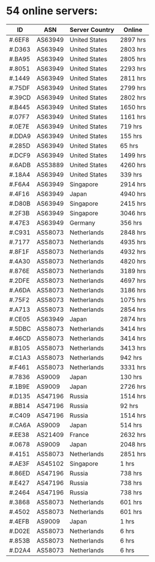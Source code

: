 # 54 online servers:

| ID | ASN | Server Country | Online |
| ------ | ------ | ------ | ------ |
| #.6EF8 | AS63949 | United States | 2897 hrs |
| #.D363 | AS63949 | United States | 2803 hrs |
| #.BA95 | AS63949 | United States | 2805 hrs |
| #.8051 | AS63949 | United States | 2293 hrs |
| #.1449 | AS63949 | United States | 2811 hrs |
| #.75DF | AS63949 | United States | 2799 hrs |
| #.39CD | AS63949 | United States | 2802 hrs |
| #.B445 | AS63949 | United States | 1650 hrs |
| #.07F7 | AS63949 | United States | 1161 hrs |
| #.0E7E | AS63949 | United States | 719 hrs |
| #.DDA9 | AS63949 | United States | 155 hrs |
| #.285D | AS63949 | United States | 65 hrs |
| #.DCF9 | AS63949 | United States | 1499 hrs |
| #.6ADB | AS53889 | United States | 4260 hrs |
| #.18A4 | AS63949 | United States | 339 hrs |
| #.F6A4 | AS63949 | Singapore | 2914 hrs |
| #.4F16 | AS63949 | Japan | 4940 hrs |
| #.D80B | AS63949 | Singapore | 2415 hrs |
| #.2F3B | AS63949 | Singapore | 3046 hrs |
| #.47E3 | AS63949 | Germany | 356 hrs |
| #.C931 | AS58073 | Netherlands | 2848 hrs |
| #.7177 | AS58073 | Netherlands | 4935 hrs |
| #.8F1F | AS58073 | Netherlands | 4932 hrs |
| #.4A30 | AS58073 | Netherlands | 4820 hrs |
| #.876E | AS58073 | Netherlands | 3189 hrs |
| #.2DFE | AS58073 | Netherlands | 4697 hrs |
| #.A6DA | AS58073 | Netherlands | 3186 hrs |
| #.75F2 | AS58073 | Netherlands | 1075 hrs |
| #.A713 | AS58073 | Netherlands | 2854 hrs |
| #.CE05 | AS63949 | Japan | 2874 hrs |
| #.5DBC | AS58073 | Netherlands | 3414 hrs |
| #.46CD | AS58073 | Netherlands | 3414 hrs |
| #.B105 | AS58073 | Netherlands | 3413 hrs |
| #.C1A3 | AS58073 | Netherlands | 942 hrs |
| #.F461 | AS58073 | Netherlands | 3331 hrs |
| #.7836 | AS9009 | Japan | 130 hrs |
| #.1B9E | AS9009 | Japan | 2726 hrs |
| #.D135 | AS47196 | Russia | 1514 hrs |
| #.BB14 | AS47196 | Russia | 92 hrs |
| #.C409 | AS47196 | Russia | 1514 hrs |
| #.CA6A | AS9009 | Japan | 514 hrs |
| #.EE38 | AS21409 | France | 2632 hrs |
| #.0678 | AS9009 | Japan | 2048 hrs |
| #.4151 | AS58073 | Netherlands | 2851 hrs |
| #.AE3F | AS45102 | Singapore | 1 hrs |
| #.86ED | AS47196 | Russia | 738 hrs |
| #.E427 | AS47196 | Russia | 738 hrs |
| #.2464 | AS47196 | Russia | 738 hrs |
| #.3868 | AS58073 | Netherlands | 601 hrs |
| #.4502 | AS58073 | Netherlands | 601 hrs |
| #.4EFB | AS9009 | Japan | 1 hrs |
| #.D02E | AS58073 | Netherlands | 6 hrs |
| #.853B | AS58073 | Netherlands | 6 hrs |
| #.D2A4 | AS58073 | Netherlands | 6 hrs |

